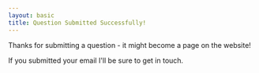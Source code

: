 ```yaml
---
layout: basic
title: Question Submitted Successfully!
---
```

Thanks for submitting a question - it might become a page on the website!

If you submitted your email I'll be sure to get in touch.
